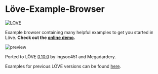 # Löve-Example-Browser
[![LOVE](https://img.shields.io/badge/L%C3%96VE-0.10.0-EA316E.svg)](http://love2d.org/)

Example browser containing many helpful examples to get you started in Löve. __Check out the [online demo](http://love2d-community.github.io/LOVE-Example-Browser/).__

![preview](http://i.imgur.com/48ARMOg.png)

Ported to LÖVE [0.10.0](https://love2d.org/wiki/0.10.0) by ingsoc451 and Megadardery.

Examples for previous LÖVE versions can be found [here](https://love2d.org/wiki/examples.love).